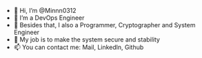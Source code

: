 - 👋 Hi, I’m @Minnn0312
- 👀 I’m a DevOps Engineer
- 🌱 Besides that, I also a Programmer, Cryptographer and System Engineer
- 💞️ My job is to make the system secure and stability
- 📫 You can contact me: Mail, Linkedln, Github

<!---
Minnn0312/Minnn0312 is a ✨ special ✨ repository because its `README.md` (this file) appears on your GitHub profile.
You can click the Preview link to take a look at your changes.
--->
